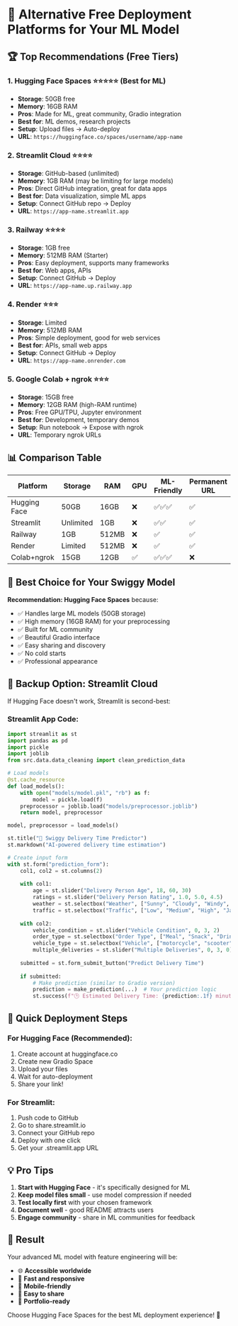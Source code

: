 # 🚀 Alternative Free Deployment Platforms for Your ML Model

## 🏆 **Top Recommendations (Free Tiers)**

### 1. **Hugging Face Spaces** ⭐⭐⭐⭐⭐ (Best for ML)
- **Storage**: 50GB free
- **Memory**: 16GB RAM
- **Pros**: Made for ML, great community, Gradio integration
- **Best for**: ML demos, research projects
- **Setup**: Upload files → Auto-deploy
- **URL**: `https://huggingface.co/spaces/username/app-name`

### 2. **Streamlit Cloud** ⭐⭐⭐⭐
- **Storage**: GitHub-based (unlimited)
- **Memory**: 1GB RAM (may be limiting for large models)
- **Pros**: Direct GitHub integration, great for data apps
- **Best for**: Data visualization, simple ML apps
- **Setup**: Connect GitHub repo → Deploy
- **URL**: `https://app-name.streamlit.app`

### 3. **Railway** ⭐⭐⭐⭐
- **Storage**: 1GB free
- **Memory**: 512MB RAM (Starter)
- **Pros**: Easy deployment, supports many frameworks
- **Best for**: Web apps, APIs
- **Setup**: Connect GitHub → Deploy
- **URL**: `https://app-name.up.railway.app`

### 4. **Render** ⭐⭐⭐
- **Storage**: Limited
- **Memory**: 512MB RAM
- **Pros**: Simple deployment, good for web services
- **Best for**: APIs, small web apps
- **Setup**: Connect GitHub → Deploy
- **URL**: `https://app-name.onrender.com`

### 5. **Google Colab + ngrok** ⭐⭐⭐
- **Storage**: 15GB free
- **Memory**: 12GB RAM (high-RAM runtime)
- **Pros**: Free GPU/TPU, Jupyter environment
- **Best for**: Development, temporary demos
- **Setup**: Run notebook → Expose with ngrok
- **URL**: Temporary ngrok URLs

## 📊 **Comparison Table**

| Platform | Storage | RAM | GPU | ML-Friendly | Permanent URL | Setup Difficulty |
|----------|---------|-----|-----|-------------|---------------|------------------|
| Hugging Face | 50GB | 16GB | ❌ | ✅✅✅ | ✅ | Easy |
| Streamlit | Unlimited | 1GB | ❌ | ✅✅ | ✅ | Easy |
| Railway | 1GB | 512MB | ❌ | ✅ | ✅ | Medium |
| Render | Limited | 512MB | ❌ | ✅ | ✅ | Medium |
| Colab+ngrok | 15GB | 12GB | ✅ | ✅✅✅ | ❌ | Hard |

## 🎯 **Best Choice for Your Swiggy Model**

**Recommendation: Hugging Face Spaces** because:
- ✅ Handles large ML models (50GB storage)
- ✅ High memory (16GB RAM) for your preprocessing
- ✅ Built for ML community
- ✅ Beautiful Gradio interface
- ✅ Easy sharing and discovery
- ✅ No cold starts
- ✅ Professional appearance

## 🔧 **Backup Option: Streamlit Cloud**

If Hugging Face doesn't work, Streamlit is second-best:

### Streamlit App Code:
```python
import streamlit as st
import pandas as pd
import pickle
import joblib
from src.data.data_cleaning import clean_prediction_data

# Load models
@st.cache_resource
def load_models():
    with open("models/model.pkl", "rb") as f:
        model = pickle.load(f)
    preprocessor = joblib.load("models/preprocessor.joblib")
    return model, preprocessor

model, preprocessor = load_models()

st.title("🍕 Swiggy Delivery Time Predictor")
st.markdown("AI-powered delivery time estimation")

# Create input form
with st.form("prediction_form"):
    col1, col2 = st.columns(2)
    
    with col1:
        age = st.slider("Delivery Person Age", 18, 60, 30)
        ratings = st.slider("Delivery Person Rating", 1.0, 5.0, 4.5)
        weather = st.selectbox("Weather", ["Sunny", "Cloudy", "Windy", "Fog"])
        traffic = st.selectbox("Traffic", ["Low", "Medium", "High", "Jam"])
    
    with col2:
        vehicle_condition = st.slider("Vehicle Condition", 0, 3, 2)
        order_type = st.selectbox("Order Type", ["Meal", "Snack", "Drink"])
        vehicle_type = st.selectbox("Vehicle", ["motorcycle", "scooter", "bicycle"])
        multiple_deliveries = st.slider("Multiple Deliveries", 0, 3, 0)
    
    submitted = st.form_submit_button("Predict Delivery Time")
    
    if submitted:
        # Make prediction (similar to Gradio version)
        prediction = make_prediction(...)  # Your prediction logic
        st.success(f"🕒 Estimated Delivery Time: {prediction:.1f} minutes")
```

## 🚀 **Quick Deployment Steps**

### For Hugging Face (Recommended):
1. Create account at huggingface.co
2. Create new Gradio Space
3. Upload your files
4. Wait for auto-deployment
5. Share your link!

### For Streamlit:
1. Push code to GitHub
2. Go to share.streamlit.io
3. Connect your GitHub repo
4. Deploy with one click
5. Get your .streamlit.app URL

## 💡 **Pro Tips**

1. **Start with Hugging Face** - it's specifically designed for ML
2. **Keep model files small** - use model compression if needed
3. **Test locally first** with your chosen framework
4. **Document well** - good README attracts users
5. **Engage community** - share in ML communities for feedback

## 🎉 **Result**

Your advanced ML model with feature engineering will be:
- 🌐 **Accessible worldwide**
- 🚀 **Fast and responsive**
- 📱 **Mobile-friendly**
- 🔗 **Easy to share**
- 💼 **Portfolio-ready**

Choose Hugging Face Spaces for the best ML deployment experience! 🤗
